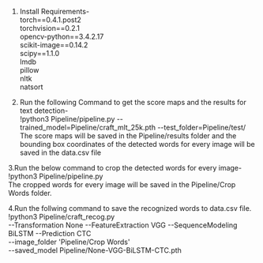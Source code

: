 1. Install Requirements-<br />
torch==0.4.1.post2<br />
torchvision==0.2.1<br />
opencv-python==3.4.2.17<br />
scikit-image==0.14.2<br />
scipy==1.1.0<br />
lmdb<br />
pillow<br />
nltk<br />
natsort<br />

2. Run the following Command to get the score maps and the results for text detection-<br />
!python3 Pipeline/pipeline.py --trained_model=Pipeline/craft_mlt_25k.pth --test_folder=Pipeline/test/<br />
The score maps will be saved in the Pipeline/results folder and the bounding box coordinates of the detected words for every image will be saved in the data.csv file<br />

3.Run the below command to crop the detected words for every image-<br />
!python3 Pipeline/pipeline.py<br />
The cropped words for every image will be saved in the Pipeline/Crop Words folder.<br />

4.Run the follwing command to save the recognized words to data.csv file.<br />
!python3 Pipeline/craft_recog.py \
--Transformation None --FeatureExtraction VGG --SequenceModeling BiLSTM --Prediction CTC \
--image_folder 'Pipeline/Crop Words' \
--saved_model Pipeline/None-VGG-BiLSTM-CTC.pth

